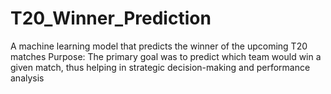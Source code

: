 # T20_Winner_Prediction
A machine learning model that predicts the winner of the upcoming T20 matches
Purpose: The primary goal was to predict which team would win a given match, thus helping in strategic decision-making and performance analysis
